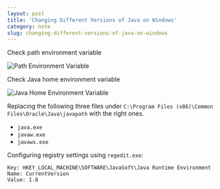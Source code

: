 ```yaml
---
layout: post
title: 'Changing Different Versions of Java on Windows'
category: note
slug: changing-different-versions-of-java-on-windows
---
```

Check path environment variable

![Path Environment Variable](/assets/images/changing-different-versions-of-java-on-windows/path-environment-variable.png)

Check Java home environment variable

![Java Home Environment Variable](/assets/images/changing-different-versions-of-java-on-windows/java-home-environment-variable.png)

Replacing the following three files under `C:\Program Files (x86)\Common
Files\Oracle\Java\javapath` with the right ones.

-  `java.exe`
-  `javaw.exe`
-  `javaws.exe`

Configuring registry settings using `regedit.exe`:

```text
Key: HKEY_LOCAL_MACHINE\SOFTWARE\JavaSoft\Java Runtime Environment
Name: CurrentVersion
Value: 1.8
```
